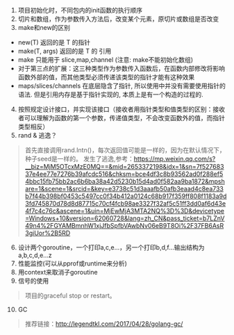 1. 项目初始化时，不同包内的init函数的执行顺序
2. 切片和数组，作为参数传入方法后，改变某个元素，原切片或数组是否改变
3. make和new的区别
* new(T) 返回的是 T 的指针
* make(T, args) 返回的是 T 的 引用
* make 只能用于 slice,map,channel (注意: make不能初始化数组)
* 对于第三点的扩展：这三种类型作为参数传入函数后，在函数内部修改将影响函数外部的值，而其他类型必须传递该类型的指针才能有这种效果
* maps/slices/channels 在底层隐含了指针, 所以使用中并没有需要使用指针的语法. 但是引用内存是基于指针实现的, 本质上是有一个构造的过程的.

4. 按照规定设计接口，并实现该接口（接收者用指针类型和值类型的区别：接收者可以理解为函数的第一个参数，传递值类型，不会改变函数外的值，而指针类型相反）
5. rand & 逃逸？
> 首先直接调用rand.Intn()，每次返回值可能是一样的，因为在默认情况下，种子seed是一样的。
> 发生了逃逸,参考：https://mp.weixin.qq.com/s?__biz=MjM5OTcxMzE0MQ==&mid=2653372198&idx=1&sn=7f52768337e4ee77e7276b39afcdc516&chksm=bce4df3c8b93562ad0f288ef54bbc15fb75bb2ac6b6ba38a42d5230b15d4ad0f582aa9ba1872&mpshare=1&scene=1&srcid=&key=e3738c51d3aaafb50afb3eaad4c8ea733b7f44b398bf0453c5497cc0f34b412a0124c68b917f359ff808f1183a9d3fd745870d78d8d87715c70cf4fcb98ae3327f32af5c51ff3dd0af6d43e4f7c4c76c&ascene=1&uin=MjEwMjA3MTA2NQ%3D%3D&devicetype=Windows+10&version=62060728&lang=zh_CN&pass_ticket=b7LZnV49n4%2FGYAMBmnhW1xjJfbSpfbVAwbNv06eB9T8Oi%2F37FB6AsR3giUor%2B5RD
6. 设计两个goroutine，一个打印a,c,e...，另一个打印b,d,f...输出结构为a,b,c,d,e...z
7. 性能监控(可以从pprof或runtime来分析)
8. 用context来取消子goroutine
9. 信号的使用
> 项目的graceful stop or restart。
10. GC
> 推荐链接：http://legendtkl.com/2017/04/28/golang-gc/
